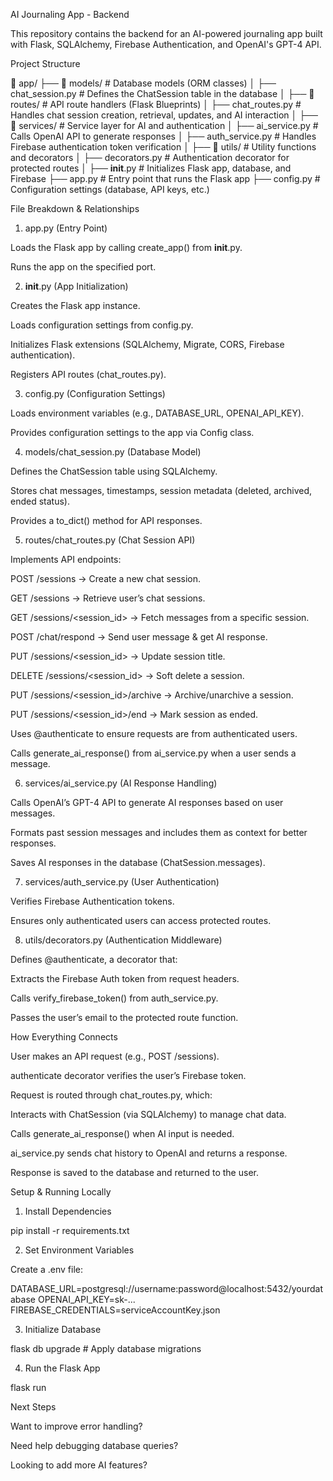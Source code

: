 AI Journaling App - Backend

This repository contains the backend for an AI-powered journaling app built with Flask, SQLAlchemy, Firebase Authentication, and OpenAI's GPT-4 API.

Project Structure

📂 app/
├── 📂 models/            # Database models (ORM classes)
│   ├── chat_session.py   # Defines the ChatSession table in the database
│
├── 📂 routes/            # API route handlers (Flask Blueprints)
│   ├── chat_routes.py    # Handles chat session creation, retrieval, updates, and AI interaction
│
├── 📂 services/          # Service layer for AI and authentication
│   ├── ai_service.py     # Calls OpenAI API to generate responses
│   ├── auth_service.py   # Handles Firebase authentication token verification
│
├── 📂 utils/             # Utility functions and decorators
│   ├── decorators.py     # Authentication decorator for protected routes
│
├── __init__.py           # Initializes Flask app, database, and Firebase
├── app.py                # Entry point that runs the Flask app
├── config.py             # Configuration settings (database, API keys, etc.)

File Breakdown & Relationships

1. app.py (Entry Point)

Loads the Flask app by calling create_app() from __init__.py.

Runs the app on the specified port.

2. __init__.py (App Initialization)

Creates the Flask app instance.

Loads configuration settings from config.py.

Initializes Flask extensions (SQLAlchemy, Migrate, CORS, Firebase authentication).

Registers API routes (chat_routes.py).

3. config.py (Configuration Settings)

Loads environment variables (e.g., DATABASE_URL, OPENAI_API_KEY).

Provides configuration settings to the app via Config class.

4. models/chat_session.py (Database Model)

Defines the ChatSession table using SQLAlchemy.

Stores chat messages, timestamps, session metadata (deleted, archived, ended status).

Provides a to_dict() method for API responses.

5. routes/chat_routes.py (Chat Session API)

Implements API endpoints:

POST /sessions → Create a new chat session.

GET /sessions → Retrieve user’s chat sessions.

GET /sessions/<session_id> → Fetch messages from a specific session.

POST /chat/respond → Send user message & get AI response.

PUT /sessions/<session_id> → Update session title.

DELETE /sessions/<session_id> → Soft delete a session.

PUT /sessions/<session_id>/archive → Archive/unarchive a session.

PUT /sessions/<session_id>/end → Mark session as ended.

Uses @authenticate to ensure requests are from authenticated users.

Calls generate_ai_response() from ai_service.py when a user sends a message.

6. services/ai_service.py (AI Response Handling)

Calls OpenAI’s GPT-4 API to generate AI responses based on user messages.

Formats past session messages and includes them as context for better responses.

Saves AI responses in the database (ChatSession.messages).

7. services/auth_service.py (User Authentication)

Verifies Firebase Authentication tokens.

Ensures only authenticated users can access protected routes.

8. utils/decorators.py (Authentication Middleware)

Defines @authenticate, a decorator that:

Extracts the Firebase Auth token from request headers.

Calls verify_firebase_token() from auth_service.py.

Passes the user’s email to the protected route function.

How Everything Connects

User makes an API request (e.g., POST /sessions).

authenticate decorator verifies the user’s Firebase token.

Request is routed through chat_routes.py, which:

Interacts with ChatSession (via SQLAlchemy) to manage chat data.

Calls generate_ai_response() when AI input is needed.

ai_service.py sends chat history to OpenAI and returns a response.

Response is saved to the database and returned to the user.

Setup & Running Locally

1. Install Dependencies

pip install -r requirements.txt

2. Set Environment Variables

Create a .env file:

DATABASE_URL=postgresql://username:password@localhost:5432/yourdatabase
OPENAI_API_KEY=sk-...
FIREBASE_CREDENTIALS=serviceAccountKey.json

3. Initialize Database

flask db upgrade  # Apply database migrations

4. Run the Flask App

flask run

Next Steps

Want to improve error handling?

Need help debugging database queries?

Looking to add more AI features?


